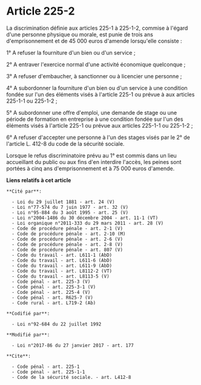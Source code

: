 # Article 225-2

La discrimination définie aux articles 225-1 à 225-1-2, commise à l'égard d'une personne physique ou morale, est punie de
trois ans d'emprisonnement et de 45 000 euros d'amende lorsqu'elle consiste : 

1° A refuser la fourniture d'un bien ou d'un service ; 

2° A entraver l'exercice normal d'une activité économique quelconque ; 

3° A refuser d'embaucher, à sanctionner ou à licencier une personne ; 

4° A subordonner la fourniture d'un bien ou d'un service à une condition fondée sur l'un des éléments visés à l'article 225-1
ou prévue à aux articles 225-1-1 ou 225-1-2 ;

5° A subordonner une offre d'emploi, une demande de stage ou une période de formation en entreprise à une condition fondée
sur l'un des éléments visés à l'article 225-1 ou prévue aux articles 225-1-1 ou 225-1-2 ;

6° A refuser d'accepter une personne à l'un des stages visés par le 2° de l'article L. 412-8 du code de la sécurité sociale. 

Lorsque le refus discriminatoire prévu au 1° est commis dans un lieu accueillant du public ou aux fins d'en interdire
l'accès, les peines sont portées à cinq ans d'emprisonnement et à 75 000 euros d'amende.

**Liens relatifs à cet article**

	**Cité par**:

	  - Loi du 29 juillet 1881 - art. 24 (V)
	  - Loi n°77-574 du 7 juin 1977 - art. 32 (V)
	  - Loi n°95-884 du 3 août 1995 - art. 25 (V)
	  - Loi n°2004-1486 du 30 décembre 2004 - art. 11-1 (VT)
	  - Loi organique n°2011-333 du 29 mars 2011 - art. 28 (V)
	  - Code de procédure pénale - art. 2-1 (V)
	  - Code de procédure pénale - art. 2-10 (M)
	  - Code de procédure pénale - art. 2-6 (V)
	  - Code de procédure pénale - art. 2-8 (V)
	  - Code de procédure pénale - art. 807 (V)
	  - Code du travail - art. L611-1 (AbD)
	  - Code du travail - art. L611-6 (AbD)
	  - Code du travail - art. L611-9 (AbD)
	  - Code du travail - art. L8112-2 (VT)
	  - Code du travail - art. L8113-5 (V)
	  - Code pénal - art. 225-3 (V)
	  - Code pénal - art. 225-3-1 (V)
	  - Code pénal - art. 225-4 (V)
	  - Code pénal - art. R625-7 (V)
	  - Code rural - art. L719-2 (Ab)

	**Codifié par**:

	  - Loi n°92-684 du 22 juillet 1992

	**Modifié par**:

	  - Loi n°2017-86 du 27 janvier 2017 - art. 177

	**Cite**:

	  - Code pénal - art. 225-1
	  - Code pénal - art. 225-1-1
	  - Code de la sécurité sociale. - art. L412-8
